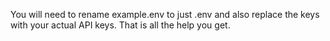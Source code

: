 You will need to rename example.env to just .env and also replace the keys with your actual API keys.  That is all the help you get.